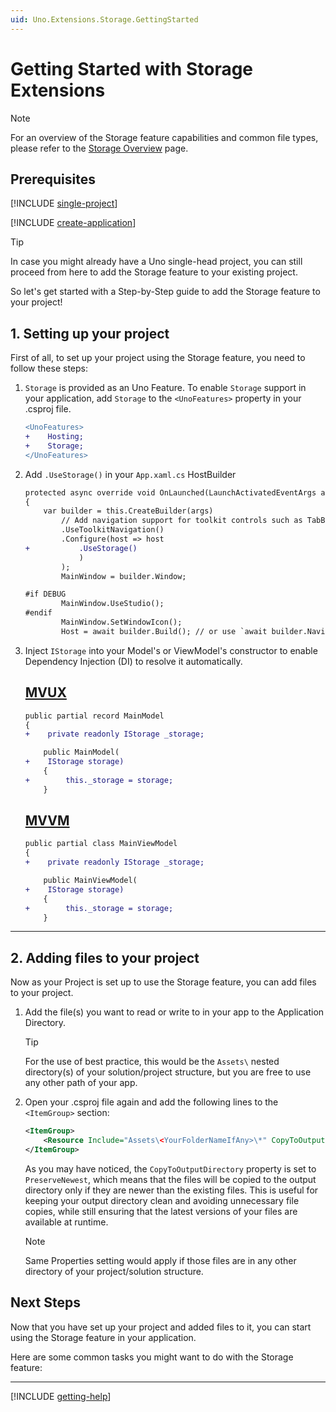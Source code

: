 ```yaml
---
uid: Uno.Extensions.Storage.GettingStarted
---
```


# Getting Started with Storage Extensions

> [!NOTE]
> For an overview of the Storage feature capabilities and common file types, please refer to the [Storage Overview](xref:Uno.Extensions.Storage.Overview) page.

## Prerequisites

[!INCLUDE [single-project](../includes/single-project.md)]

[!INCLUDE [create-application](../includes/create-application.md)]

> [!TIP]
> In case you might already have a Uno single-head project, you can still proceed from here to add the Storage feature to your existing project.

So let's get started with a Step-by-Step guide to add the Storage feature to your project!

## 1. Setting up your project

First of all, to set up your project using the Storage feature, you need to follow these steps:

1. `Storage` is provided as an Uno Feature. To enable `Storage` support in your application, add `Storage` to the `<UnoFeatures>` property in your .csproj file.

    ```diff
    <UnoFeatures>
    +    Hosting;
    +    Storage;
    </UnoFeatures>
    ```

1. Add `.UseStorage()` in your `App.xaml.cs` HostBuilder

    ```diff
    protected async override void OnLaunched(LaunchActivatedEventArgs args)
    {
        var builder = this.CreateBuilder(args)
            // Add navigation support for toolkit controls such as TabBar and NavigationView
            .UseToolkitNavigation()
            .Configure(host => host
    +           .UseStorage()
                )
            );
            MainWindow = builder.Window;

    #if DEBUG
            MainWindow.UseStudio();
    #endif
            MainWindow.SetWindowIcon();
            Host = await builder.Build(); // or use `await builder.NavigateAsync<Shell>();` if you want to use Uno.Extensions.Navigation
    ```

1. Inject `IStorage` into your Model's or ViewModel's constructor to enable Dependency Injection (DI) to resolve it automatically.

   ## [MVUX](#tab/mvux)

    ```diff
    public partial record MainModel
    {
    +    private readonly IStorage _storage;

        public MainModel(
    +    IStorage storage)
        {
    +        this._storage = storage;
        }
    ```

   ## [MVVM](#tab/mvvm)

    ```diff
    public partial class MainViewModel
    {
    +    private readonly IStorage _storage;

        public MainViewModel(
    +    IStorage storage)
        {
    +        this._storage = storage;
        }
    ```

---

## 2. Adding files to your project

Now as your Project is set up to use the Storage feature, you can add files to your project.

1. Add the file(s) you want to read or write to in your app to the Application Directory.

    > [!TIP]
    > For the use of best practice, this would be the `Assets\` nested directory(s) of your solution/project structure, but you are free to use any other path of your app.

2. Open your .csproj file again and add the following lines to the `<ItemGroup>` section:

    ```xml
    <ItemGroup>
        <Resource Include="Assets\<YourFolderNameIfAny>\*" CopyToOutputDirectory="PreserveNewest" />
    </ItemGroup>
    ```

    As you may have noticed, the `CopyToOutputDirectory` property is set to `PreserveNewest`, which means that the files will be copied to the output directory only if they are newer than the existing files. This is useful for keeping your output directory clean and avoiding unnecessary file copies, while still ensuring that the latest versions of your files are available at runtime.

    > [!NOTE]
    > Same Properties setting would apply if those files are in any other directory of your project/solution structure.

## Next Steps

Now that you have set up your project and added files to it, you can start using the Storage feature in your application.

Here are some common tasks you might want to do with the Storage feature:

---

[!INCLUDE [getting-help](./includes/getting-help.md)]
